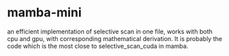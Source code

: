 # mamba-mini
an efficient implementation of selective scan in one file, works with both cpu and gpu, with corresponding mathematical derivation. It is probably the code which is the most close to selective_scan_cuda in mamba.
